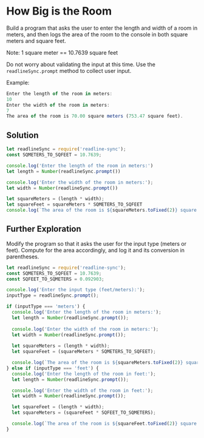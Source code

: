 # How Big is the Room
Build a program that asks the user to enter the length and width of a room in meters, and then logs the area of the room to the console in both square meters and square feet.

Note: 1 square meter == 10.7639 square feet

Do not worry about validating the input at this time. Use the `readlineSync.prompt` method to collect user input.

Example:
```js
Enter the length of the room in meters:
10
Enter the width of the room in meters:
7
The area of the room is 70.00 square meters (753.47 square feet).
```

## Solution
```js
let readlineSync = require('readline-sync');
const SQMETERS_TO_SQFEET = 10.7639;

console.log('Enter the length of the room in meters:')
let length = Number(readlineSync.prompt())

console.log('Enter the width of the room in meters:');
let width = Number(readlineSync.prompt())

let squareMeters = (length * width);
let squareFeet = squareMeters * SQMETERS_TO_SQFEET
console.log(`The area of the room is ${squareMeters.toFixed(2)} square meters (${squareFeet.toFixed(2)} square feet).`)
```

## Further Exploration
Modify the program so that it asks the user for the input type (meters or feet). Compute for the area accordingly, and log it and its conversion in parentheses.
```js
let readlineSync = require('readline-sync');
const SQMETERS_TO_SQFEET = 10.7639;
const SQFEET_TO_SQMETERS = 0.092903;

console.log('Enter the input type (feet/meters):');
inputType = readlineSync.prompt();

if (inputType === 'meters') {
  console.log('Enter the length of the room in meters:');
  let length = Number(readlineSync.prompt());
  
  console.log('Enter the width of the room in meters:');
  let width = Number(readlineSync.prompt());
  
  let squareMeters = (length * width);
  let squareFeet = (squareMeters * SQMETERS_TO_SQFEET);

  console.log(`The area of the room is ${squareMeters.toFixed(2)} square meters (${squareFeet.toFixed(2)} square feet).`);
} else if (inputType === 'feet') {
  console.log('Enter the length of the room in feet:');
  let length = Number(readlineSync.prompt());

  console.log('Enter the width of the room in feet:');
  let width = Number(readlineSync.prompt());

  let squareFeet = (length * width);
  let squareMeters = (squareFeet * SQFEET_TO_SQMETERS);

  console.log(`The area of the room is ${squareFeet.toFixed(2)} square feet (${squareMeters.toFixed(2)} square meters).`);
}

```